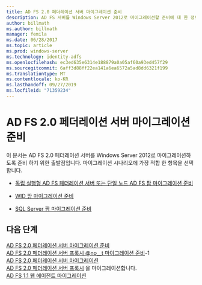 ```yaml
---
title: AD FS 2.0 페더레이션 서버 마이그레이션 준비
description: AD FS 서버를 Windows Server 2012로 마이그레이션할 준비에 대 한 정보를 제공 합니다.
author: billmath
ms.author: billmath
manager: femila
ms.date: 06/28/2017
ms.topic: article
ms.prod: windows-server
ms.technology: identity-adfs
ms.openlocfilehash: ec3ed635e6314e188879a0a05af60a93ed457f29
ms.sourcegitcommit: 6aff3d88ff22ea141a6ea6572a5ad8dd6321f199
ms.translationtype: MT
ms.contentlocale: ko-KR
ms.lasthandoff: 09/27/2019
ms.locfileid: "71359234"
---
```

# <a name="prepare-to-migrate-the-ad-fs-20-federation-server"></a>AD FS 2.0 페더레이션 서버 마이그레이션 준비

이 문서는 AD FS 2.0 페더레이션 서버를 Windows Server 2012로 마이그레이션하도록 준비 하기 위한 출발점입니다.  마이그레이션 시나리오에 가장 적합 한 항목을 선택 합니다. 
  
-   [독립 실행형 AD FS 페더레이션 서버 또는 단일 노드 AD FS 팜 마이그레이션 준비](prepare-to-migrate-a-stand-alone-ad-fs-federation-server.md)  
  
-   [WID 팜 마이그레이션 준비](prepare-to-migrate-a-wid-farm.md)  
  
-   [SQL Server 팜 마이그레이션 준비](prepare-to-migrate-a-sql-server-farm.md)  
  
## <a name="next-steps"></a>다음 단계
 [AD FS 2.0 페더레이션 서버 마이그레이션 준비](prepare-to-migrate-ad-fs-fed-server.md)   
 [AD FS 2.0 페더레이션 서버 프록시 @no__t 마이그레이션 준비](prepare-to-migrate-ad-fs-fed-proxy.md)-1  
 [AD FS 2.0 페더레이션 서버 마이그레이션](migrate-the-ad-fs-fed-server.md)   
 [AD FS 2.0 페더레이션 서버 프록시](migrate-the-ad-fs-2-fed-server-proxy.md) 을 마이그레이션합니다.  
 [AD FS 1.1 웹 에이전트 마이그레이션](migrate-the-ad-fs-web-agent.md)
  

  
